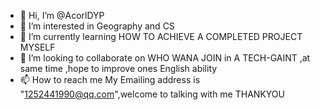 - 👋 Hi, I’m @AcorlDYP
- 👀 I’m interested in Geography and CS
- 🌱 I’m currently learning HOW TO ACHIEVE A COMPLETED PROJECT MYSELF
- 💞️ I’m looking to collaborate on WHO WANA JOIN in A TECH-GAINT ,at same time ,hope to improve ones English ability
- 📫 How to reach me My Emailing address is "1252441990@qq.com",welcome to talking with me THANKYOU

<!---
AcorlDYP/AcorlDYP is a ✨ special ✨ repository because its `README.md` (this file) appears on your GitHub profile.
You can click the Preview link to take a look at your changes.
--->
